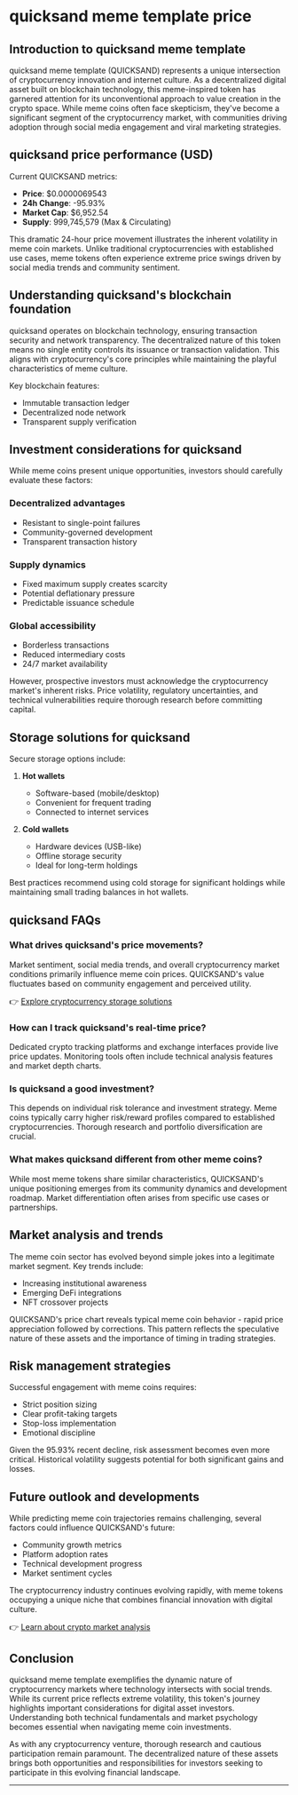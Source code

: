 # quicksand meme template price

## Introduction to quicksand meme template

quicksand meme template (QUICKSAND) represents a unique intersection of cryptocurrency innovation and internet culture. As a decentralized digital asset built on blockchain technology, this meme-inspired token has garnered attention for its unconventional approach to value creation in the crypto space. While meme coins often face skepticism, they've become a significant segment of the cryptocurrency market, with communities driving adoption through social media engagement and viral marketing strategies.

## quicksand price performance (USD)

Current QUICKSAND metrics:
- **Price**: $0.0000069543
- **24h Change**: -95.93%
- **Market Cap**: $6,952.54
- **Supply**: 999,745,579 (Max & Circulating)

This dramatic 24-hour price movement illustrates the inherent volatility in meme coin markets. Unlike traditional cryptocurrencies with established use cases, meme tokens often experience extreme price swings driven by social media trends and community sentiment.

## Understanding quicksand's blockchain foundation

quicksand operates on blockchain technology, ensuring transaction security and network transparency. The decentralized nature of this token means no single entity controls its issuance or transaction validation. This aligns with cryptocurrency's core principles while maintaining the playful characteristics of meme culture.

Key blockchain features:
- Immutable transaction ledger
- Decentralized node network
- Transparent supply verification

## Investment considerations for quicksand

While meme coins present unique opportunities, investors should carefully evaluate these factors:

### Decentralized advantages
- Resistant to single-point failures
- Community-governed development
- Transparent transaction history

### Supply dynamics
- Fixed maximum supply creates scarcity
- Potential deflationary pressure
- Predictable issuance schedule

### Global accessibility
- Borderless transactions
- Reduced intermediary costs
- 24/7 market availability

However, prospective investors must acknowledge the cryptocurrency market's inherent risks. Price volatility, regulatory uncertainties, and technical vulnerabilities require thorough research before committing capital.

## Storage solutions for quicksand

Secure storage options include:

1. **Hot wallets**
   - Software-based (mobile/desktop)
   - Convenient for frequent trading
   - Connected to internet services

2. **Cold wallets**
   - Hardware devices (USB-like)
   - Offline storage security
   - Ideal for long-term holdings

Best practices recommend using cold storage for significant holdings while maintaining small trading balances in hot wallets.

## quicksand FAQs

### What drives quicksand's price movements?
Market sentiment, social media trends, and overall cryptocurrency market conditions primarily influence meme coin prices. QUICKSAND's value fluctuates based on community engagement and perceived utility.

👉 [Explore cryptocurrency storage solutions](https://bit.ly/okx-bonus)

### How can I track quicksand's real-time price?
Dedicated crypto tracking platforms and exchange interfaces provide live price updates. Monitoring tools often include technical analysis features and market depth charts.

### Is quicksand a good investment?
This depends on individual risk tolerance and investment strategy. Meme coins typically carry higher risk/reward profiles compared to established cryptocurrencies. Thorough research and portfolio diversification are crucial.

### What makes quicksand different from other meme coins?
While most meme tokens share similar characteristics, QUICKSAND's unique positioning emerges from its community dynamics and development roadmap. Market differentiation often arises from specific use cases or partnerships.

## Market analysis and trends

The meme coin sector has evolved beyond simple jokes into a legitimate market segment. Key trends include:
- Increasing institutional awareness
- Emerging DeFi integrations
- NFT crossover projects

QUICKSAND's price chart reveals typical meme coin behavior - rapid price appreciation followed by corrections. This pattern reflects the speculative nature of these assets and the importance of timing in trading strategies.

## Risk management strategies

Successful engagement with meme coins requires:
- Strict position sizing
- Clear profit-taking targets
- Stop-loss implementation
- Emotional discipline

Given the 95.93% recent decline, risk assessment becomes even more critical. Historical volatility suggests potential for both significant gains and losses.

## Future outlook and developments

While predicting meme coin trajectories remains challenging, several factors could influence QUICKSAND's future:
- Community growth metrics
- Platform adoption rates
- Technical development progress
- Market sentiment cycles

The cryptocurrency industry continues evolving rapidly, with meme tokens occupying a unique niche that combines financial innovation with digital culture.

👉 [Learn about crypto market analysis](https://bit.ly/okx-bonus)

## Conclusion

quicksand meme template exemplifies the dynamic nature of cryptocurrency markets where technology intersects with social trends. While its current price reflects extreme volatility, this token's journey highlights important considerations for digital asset investors. Understanding both technical fundamentals and market psychology becomes essential when navigating meme coin investments.

As with any cryptocurrency venture, thorough research and cautious participation remain paramount. The decentralized nature of these assets brings both opportunities and responsibilities for investors seeking to participate in this evolving financial landscape.

---
